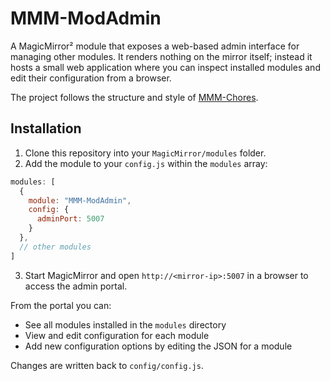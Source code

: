 # MMM-ModAdmin

A MagicMirror² module that exposes a web-based admin interface for managing other modules. It renders nothing on the mirror itself; instead it hosts a small web application where you can inspect installed modules and edit their configuration from a browser.

The project follows the structure and style of [MMM-Chores](https://github.com/PierreGode/MMM-Chores).

## Installation

1. Clone this repository into your `MagicMirror/modules` folder.
2. Add the module to your `config.js` within the `modules` array:

```js
modules: [
  {
    module: "MMM-ModAdmin",
    config: {
      adminPort: 5007
    }
  },
  // other modules
]
```

3. Start MagicMirror and open `http://<mirror-ip>:5007` in a browser to access the admin portal.

From the portal you can:
- See all modules installed in the `modules` directory
- View and edit configuration for each module
- Add new configuration options by editing the JSON for a module

Changes are written back to `config/config.js`.
